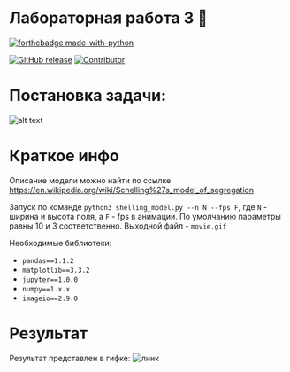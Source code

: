 # Лабораторная работа 3 :walking:

[![forthebadge made-with-python](http://ForTheBadge.com/images/badges/made-with-python.svg)](https://www.python.org/)

[![GitHub release](https://img.shields.io/badge/version-v1.0-red)](https://img.shields.io/badge/version-v1.0-red)
[![Contributor](https://img.shields.io/badge/contributors-4-blue)](https://img.shields.io/badge/contributors-4-blue)


# Постановка задачи:
![alt text](https://github.com/HuviX/forget_to_remember/blob/master/nudes.jpg)

# Краткое инфо

Описание модели можно найти по ссылке https://en.wikipedia.org/wiki/Schelling%27s_model_of_segregation

Запуск по команде `python3 shelling_model.py --n N --fps F`, где `N` - ширина и высота поля, а `F` - fps в анимации. По умолчанию параметры равны 10 и 3 соответственно.
Выходной файл - `movie.gif`

Необходимые библиотеки:

- ``pandas==1.1.2``
- ``matplotlib==3.3.2``
- ``jupyter==1.0.0``
- ``numpy==1.x.x``
- ``imageio==2.9.0``

# Результат

Результат представлен в гифке: ![линк](https://github.com/HuviX/forget_to_remember/blob/master/movie.gif)
